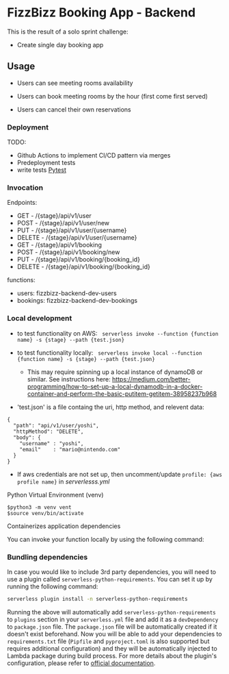 # FizzBizz Booking App - Backend

This is the result of a solo sprint challenge:
 - Create single day booking app

## Usage

- Users can see meeting rooms availability

- Users can book meeting rooms by the hour (first come first served)

- Users can cancel their own reservations


### Deployment

TODO:
 - Github Actions to implement CI/CD pattern via merges
 - Predeployment tests
 - write tests [Pytest](https://docs.pytest.org/en/stable/)

### Invocation

Endpoints:
- GET    - /{stage}/api/v1/user
- POST   - /{stage}/api/v1/user/new
- PUT    - /{stage}/api/v1/user/{username}
- DELETE - /{stage}/api/v1/user/{username}
- GET    - /{stage}/api/v1/booking
- POST   - /{stage}/api/v1/booking/new
- PUT    - /{stage}/api/v1/booking/{booking_id}
- DELETE - /{stage}/api/v1/booking/{booking_id}

functions:
- users: fizzbizz-backend-dev-users
- bookings: fizzbizz-backend-dev-bookings

### Local development

 - to test functionality on AWS:
  ``` serverless invoke --function {function name} -s {stage} --path {test.json}```

  - to test functionality locally:
  ``` serverless invoke local --function {function name} -s {stage} --path {test.json}```
      - This may require spinning up a local instance of dynamoDB or similar. See instructions here: https://medium.com/better-programming/how-to-set-up-a-local-dynamodb-in-a-docker-container-and-perform-the-basic-putitem-getitem-38958237b968

  - 'test.json' is a file containg the uri, http method, and relevent data:
  ```
  {
    "path": "api/v1/user/yoshi",
    "httpMethod": "DELETE",
    "body": {
      "username" : "yoshi",
      "email"    : "mario@nintendo.com"
    }
  }
  ```
  - If aws credentials are not set up, then uncomment/update `profile: {aws profile name}` in _serverlesss.yml_



Python Virtual Environment (venv)
  ```
  $python3 -m venv vent
  $source venv/bin/activate
  ```
Containerizes application dependencies 

You can invoke your function locally by using the following command:

### Bundling dependencies

In case you would like to include 3rd party dependencies, you will need to use a plugin called `serverless-python-requirements`. You can set it up by running the following command:

```bash
serverless plugin install -n serverless-python-requirements
```

Running the above will automatically add `serverless-python-requirements` to `plugins` section in your `serverless.yml` file and add it as a `devDependency` to `package.json` file. The `package.json` file will be automatically created if it doesn't exist beforehand. Now you will be able to add your dependencies to `requirements.txt` file (`Pipfile` and `pyproject.toml` is also supported but requires additional configuration) and they will be automatically injected to Lambda package during build process. For more details about the plugin's configuration, please refer to [official documentation](https://github.com/UnitedIncome/serverless-python-requirements).
